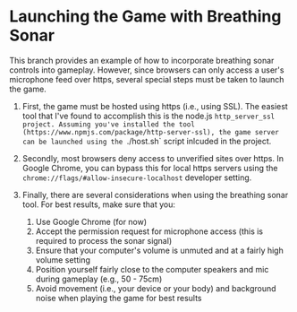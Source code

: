 # Launching the Game with Breathing Sonar

This branch provides an example of how to incorporate breathing sonar controls into gameplay. However, since browsers can only access a user's microphone feed over https, several special steps must be taken to launch the game.


1. First, the game must be hosted using https (i.e., using SSL). The easiest tool that I've found to accomplish this is the node.js `http_server_ssl project. Assuming you've installed the tool (https://www.npmjs.com/package/http-server-ssl), the game server can be launched using the `./host.sh` script inlcuded in the project.


1. Secondly, most browsers deny access to unverified sites over https. In Google Chrome, you can bypass this for local https servers using the `chrome://flags/#allow-insecure-localhost` developer setting.


1. Finally, there are several considerations when using the breathing sonar tool. For best results, make sure that you:

	1. Use Google Chrome (for now)
	1. Accept the permission request for microphone access (this is required to process the sonar signal)
	1. Ensure that your computer's volume is unmuted and at a fairly high volume setting
	1. Position yourself fairly close to the computer speakers and mic during gameplay (e.g., 50 - 75cm)
	1. Avoid movement (i.e., your device or your body) and background noise when playing the game for best results

